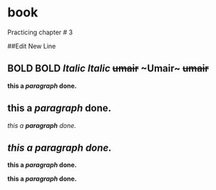 # book
Practicing chapter # 3

##Edit New Line

**BOLD** 
__BOLD__ 
*Italic* 
_Italic_ 
~~umair~~
~Umair~ 
~~umair~~
------------------------------
__this a _paragraph_ done.__

**this a *paragraph* done.**
-------------------------------
_this a __paragraph__ done._

*this a **paragraph** done.*
--------------------------------
__this a *paragraph* done.__

**this a _paragraph_ done.**
